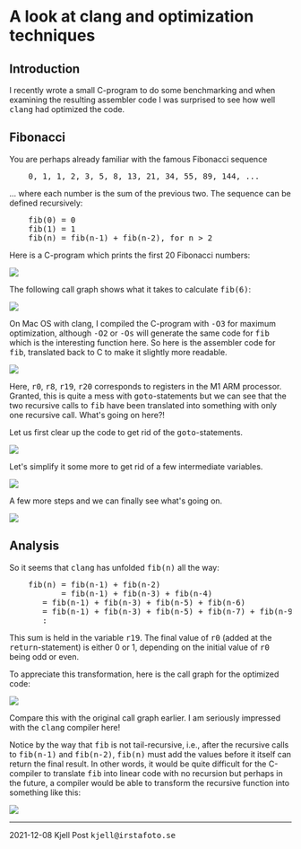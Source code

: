 # A look at clang and optimization techniques

## Introduction
<p>
I recently wrote a small C-program to do some benchmarking and
when examining the resulting assembler code I was surprised to
see how well <tt>clang</tt> had optimized the code.
</p>

## Fibonacci
<p>
You are perhaps already familiar with the famous Fibonacci sequence
</p>
<pre>
    0, 1, 1, 2, 3, 5, 8, 13, 21, 34, 55, 89, 144, ...
</pre>
... where each number is the sum of the previous two.
The sequence can be defined recursively:
<pre>
    fib(0) = 0
    fib(1) = 1
    fib(n) = fib(n-1) + fib(n-2), for n > 2
</pre>
<p>
Here is a C-program which prints the first 20 Fibonacci numbers:
</p>
<img src="fib.c.png" />
<p>
The following call graph shows what it takes to calculate 
<tt>fib(6)</tt>:
</p>
<img src="fib-orig.png" />
<p>
On Mac OS with clang, I compiled the C-program with <tt>-O3</tt> for
maximum optimization, although <tt>-O2</tt> or <tt>-Os</tt> will generate
the same code for <tt>fib</tt> which is the interesting function here.
So here is the assembler code for <tt>fib</tt>,
translated back to C to make it slightly more readable.
</p>
<img src="fib-1.png" />
<p>
Here, <tt>r0</tt>, <tt>r8</tt>, <tt>r19</tt>, <tt>r20</tt> corresponds
to registers in the M1 ARM processor.  Granted, this is quite a mess
with <tt>goto</tt>-statements but we can see that the two recursive
calls to <tt>fib</tt> have been translated into something with only
one recursive call.  What's going on here?!
</p>
<p>
Let us first clear up the code to get rid of the <tt>goto</tt>-statements.
</p>
<img src="fib-2.png" />
<p>
Let's simplify it some more to get rid of a few intermediate variables.
</p>
<img src="fib3.png" />
<p>
A few more steps and we can finally see what's going on.
</p>
<img src="fib4.png" />

## Analysis
<p>
So it seems that <tt>clang</tt> has unfolded <tt>fib(n)</tt>
all the way:
<pre>
    fib(n) = fib(n-1) + fib(n-2)
           = fib(n-1) + fib(n-3) + fib(n-4)
	   = fib(n-1) + fib(n-3) + fib(n-5) + fib(n-6)
	   = fib(n-1) + fib(n-3) + fib(n-5) + fib(n-7) + fib(n-9)
	   :
</pre>
<p>
This sum is held in the variable <tt>r19</tt>.
The final value of <tt>r0</tt> (added at the <tt>return</tt>-statement)
is either 0 or 1, depending on the initial value of <tt>r0</tt>
being odd or even.
</p>
<p>
To appreciate this transformation, here is the call graph for the
optimized code:
</p>
<img src="fib-clang-2.png" />
<p>
Compare this with the original call graph earlier.
I am seriously impressed with the <tt>clang</tt> compiler here!
</p>
<p>
Notice by the way that <tt>fib</tt> is not tail-recursive, i.e., after the
recursive calls to <tt>fib(n-1)</tt> and <tt>fib(n-2)</tt>,
<tt>fib(n)</tt> must add the values before it itself can return the
final result.  In other words, it would be quite difficult for the
C-compiler to translate <tt>fib</tt> into linear code with no recursion
but perhaps in the future, a compiler would be able to transform the
recursive function into something like this:
</p>
<img src="fibseq.png" />
<hr>
2021-12-08 Kjell Post <tt>kjell@irstafoto.se</tt>

